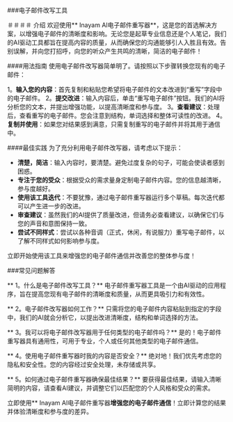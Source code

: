 ###电子邮件改写工具

＃＃＃＃ 介绍
欢迎使用** Inayam AI电子邮件重写器**，这是您的首选解决方案，以增强电子邮件的清晰度和影响。无论您是起草专业信息还是个人笔记，我们的AI驱动工具都旨在提高内容的质量，从而确保您的沟通能够引人入胜且有效。告别误解，并向您打招呼，向您的听众产生共鸣的清晰，简洁的电子邮件！

####用法指南
使用电子邮件改写器简单明了。请按照以下步骤转换您现有的电子邮件：

1。**输入您的内容**：首先复制和粘贴您希望将电子邮件的文本改进到“重写”字段中的电子邮件。
2。**提交改进**：输入内容后，单击“重写电子邮件”按钮。我们的AI将分析您的文本，并提出增强功能，以提高清晰度和参与度。
3。**查看建议**：处理后，查看重写的电子邮件。您会注意到结构，单词选择和整体可读性的改进。
4。**复制并使用**：如果您对结果感到满意，只需复制重写的电子邮件并将其用于通信中。

####最佳实践
为了充分利用电子邮件改写器，请考虑以下提示：

-  **清楚，简洁**：输入内容时，要清楚。避免过度复杂的句子，可能会使读者感到困惑。
-  **专注于您的受众**：根据受众的需求量身定制电子邮件内容。您的信息越清晰，参与度越好。
-  **使用该工具迭代**：不要犹豫，通过电子邮件重写器运行多个草稿。每次迭代都可以产生进一步的改进。
-  **审查建议**：虽然我们的AI提供了质量改进，但请务必查看建议，以确保它们与您的声音和意图保持一致。
-  **尝试不同样式**：尝试以各种音调（正式，休闲，有说服力）重写电子邮件，以了解不同样式如何影响参与度。

立即开始使用该工具来增强您的电子邮件通信并改善您的整体参与度！

###常见问题解答

** 1。什么是电子邮件改写工具？**
电子邮件重写器工具是一个由AI驱动的应用程序，旨在提高您现有电子邮件的清晰度和质量，从而更具吸引力和有效性。

** 2。电子邮件改写器如何工作？**
只需将您的电子邮件内容粘贴到指定的字段中，我们的AI就会分析它，以提出改进清晰度，结构和单词选择的方法。

** 3。我可以将电子邮件改写器用于任何类型的电子邮件吗？**
是的！电子邮件重写器具有通用性，可用于专业，个人或任何其他类型的电子邮件通信。

** 4。使用电子邮件重写器时我的内容是否安全？**
绝对地！我们优先考虑您的隐私和安全性。您的内容经过安全处理，未存储或共享。

** 5。如何通过电子邮件重写器确保最佳结果？**
要获得最佳结果，请输入清晰简明的内容，请查看AI建议，并调整它们以匹配您的个人风格和受众的需求。

立即使用** Inayam AI电子邮件重写器**增强您的电子邮件通信**！立即计算您的结果并体验清晰度和参与度的差异。
